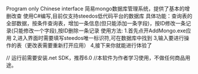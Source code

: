 Program only Chinese interface
简易mongo数据库管理系统，提供了基本的增删改查
使用C#编写,目前仅支持steedos低代码平台的数据库
具体功能：查询表的全部数据，按条件查询表，增加一条信息(但只能添加一条字段)，按ID修改一条记录(只能修改一个字段),按ID删除一条记录
使用方法:
1.首先点开AddMongo.exe应用
2,进入界面时需要填写steedos唯一标识符,可在数据库中找到
3,输入要进行操作的表（更改表需要重新打开应用）
4,接下来你就能进行体验了

// 运行前需要安装.net SDK，推荐6.0
//本软件为作者学习使用，不做任何商品用途。
